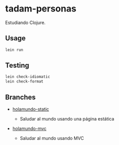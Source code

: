 # tadam-personas

Estudiando Clojure.

## Usage

```sh
lein run
```

## Testing

``` sh
lein check-idiomatic
lein check-format
```

## Branches

- [holamundo-static](https://github.com/akobashikawa/tadam-personas/tree/holamundo-static)
    - Saludar al mundo usando una página estática

- [holamundo-mvc](https://github.com/akobashikawa/tadam-personas/tree/holamundo-mvc)
    - Saludar al mundo usando MVC
